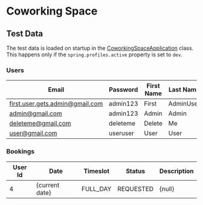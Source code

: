 # Coworking Space

## Test Data

The test data is loaded on startup in
the [CoworkingSpaceApplication](./src/main/java/ch/zli/cospace/LbCospaceApplication.java) class. \
This happens only if the `spring.profiles.active` property is set to `dev`.

### Users

| Email                           | Password | First Name | Last Name | Role   |
|---------------------------------|----------|------------|-----------|--------|
| first.user.gets.admin@gmail.com | admin123 | First      | AdminUser | ADMIN  |
| admin@gmail.com                 | admin123 | Admin      | Admin     | MEMBER |
| deleteme@gmail.com              | deleteme | Delete     | Me        | MEMBER |
| user@gmail.com                  | useruser | User       | User      | MEMBER |

### Bookings

| User Id | Date           | Timeslot | Status    | Description |
|---------|----------------|----------|-----------|-------------|
| 4       | {current date} | FULL_DAY | REQUESTED | {null}      |

